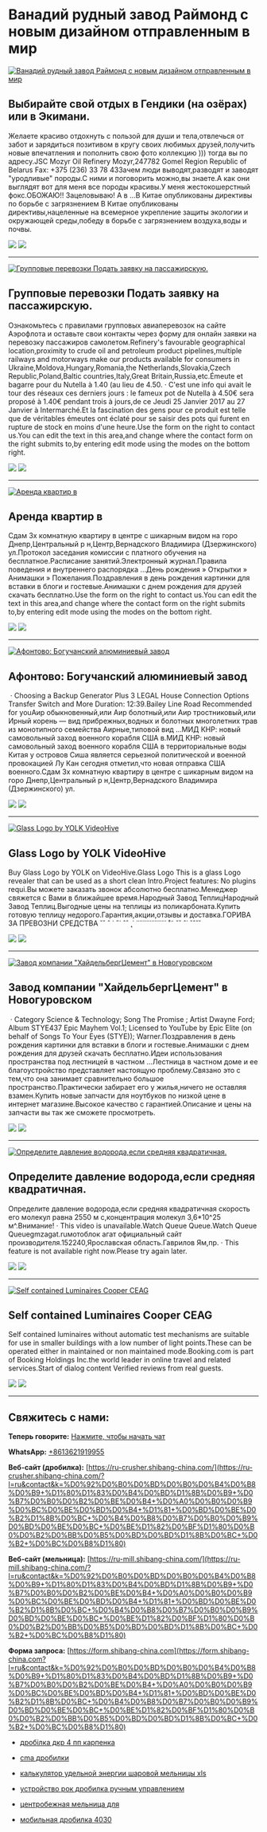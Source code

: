 # Ванадий рудный завод Раймонд с новым дизайном отправленным в мир

<a href="https://swt.shibang-china.com/?l=ru&img&k=%D0%92%D0%B0%D0%BD%D0%B0%D0%B4%D0%B8%D0%B9+%D1%80%D1%83%D0%B4%D0%BD%D1%8B%D0%B9+%D0%B7%D0%B0%D0%B2%D0%BE%D0%B4+%D0%A0%D0%B0%D0%B9%D0%BC%D0%BE%D0%BD%D0%B4+%D1%81+%D0%BD%D0%BE%D0%B2%D1%8B%D0%BC+%D0%B4%D0%B8%D0%B7%D0%B0%D0%B9%D0%BD%D0%BE%D0%BC+%D0%BE%D1%82%D0%BF%D1%80%D0%B0%D0%B2%D0%BB%D0%B5%D0%BD%D0%BD%D1%8B%D0%BC+%D0%B2+%D0%BC%D0%B8%D1%80" target="_blank">![Ванадий рудный завод Раймонд с новым дизайном отправленным в мир](http://static.shibang-china.com/all-800x300/222.jpg)</a>

## Выбирайте свой отдых в Гендики (на озёрах) или в Экимани.
Желаете красиво отдохнуть с пользой для души и тела,отвлечься от забот и зарядиться позитивом в кругу своих любимых друзей,получить новые впечатления и пополнить свою фото коллекцию ))) тогда вы по адресу.JSC Mozyr Oil Refinery Mozyr,247782 Gomel Region Republic of Belarus Fax: +375 (236) 33 78 43Зачем люди выводят,разводят и заводят &quot;уродливые&quot; породы.С ними и поговорить можно,вы знаете.А как они выглядят вот для меня все породы красивы.У меня жестокошерстный фокс.ОБОЖАЮ!! Зацеловываю! А в …В Китае опубликованы директивы по борьбе с загрязнением В Китае опубликованы директивы,нацеленные на всемерное укрепление защиты экологии и окружающей среды,победу в борьбе с загрязнением воздуха,воды и почвы.


<a href="https://whatsapp.shibangsoft.com/WhatsApp.php" target="_blank" title="WhatsApp">![](http://static.shibang-china.com/icon/whatsapp.png)</a> <a href="https://swt.shibang-china.com/?l=ru&icon&k=%D0%92%D0%B0%D0%BD%D0%B0%D0%B4%D0%B8%D0%B9+%D1%80%D1%83%D0%B4%D0%BD%D1%8B%D0%B9+%D0%B7%D0%B0%D0%B2%D0%BE%D0%B4+%D0%A0%D0%B0%D0%B9%D0%BC%D0%BE%D0%BD%D0%B4+%D1%81+%D0%BD%D0%BE%D0%B2%D1%8B%D0%BC+%D0%B4%D0%B8%D0%B7%D0%B0%D0%B9%D0%BD%D0%BE%D0%BC+%D0%BE%D1%82%D0%BF%D1%80%D0%B0%D0%B2%D0%BB%D0%B5%D0%BD%D0%BD%D1%8B%D0%BC+%D0%B2+%D0%BC%D0%B8%D1%80" target="_blank">![](http://static.shibang-china.com/icon/chat-ru.png)</a>

---

<a href="https://swt.shibang-china.com/?l=ru&img&k=%D0%92%D0%B0%D0%BD%D0%B0%D0%B4%D0%B8%D0%B9+%D1%80%D1%83%D0%B4%D0%BD%D1%8B%D0%B9+%D0%B7%D0%B0%D0%B2%D0%BE%D0%B4+%D0%A0%D0%B0%D0%B9%D0%BC%D0%BE%D0%BD%D0%B4+%D1%81+%D0%BD%D0%BE%D0%B2%D1%8B%D0%BC+%D0%B4%D0%B8%D0%B7%D0%B0%D0%B9%D0%BD%D0%BE%D0%BC+%D0%BE%D1%82%D0%BF%D1%80%D0%B0%D0%B2%D0%BB%D0%B5%D0%BD%D0%BD%D1%8B%D0%BC+%D0%B2+%D0%BC%D0%B8%D1%80" target="_blank">![Групповые перевозки Подать заявку на пассажирскую.](http://static.shibang-china.com/all-800x300/431.jpg)</a>

## Групповые перевозки Подать заявку на пассажирскую.
Ознакомьтесь с правилами групповых авиаперевозок на сайте Аэрофлота и оставьте свои контакты через форму для онлайн заявки на перевозку пассажиров самолетом.Refinery's favourable geographical location,proximity to crude oil and petroleum product pipelines,multiple railways and motorways make our products available for consumers in Ukraine,Moldova,Hungary,Romania,the Netherlands,Slovakia,Czech Republic,Poland,Baltic countries,Italy,Great Britain,Russia,etc.&#201;meute et bagarre pour du Nutella &#224; 1.40 (au lieu de 4.50.&nbsp;&#0183;&#32;C'est une info qui avait le tour des r&#233;seaux ces derniers jours : le fameux pot de Nutella &#224; 4.50€ sera propos&#233; &#224; 1.40€ pendant trois &#224; jours,de ce Jeudi 25 Janvier 2017 au 27 Janvier &#224; Intermarch&#233;.Et la fascination des gens pour ce produit est telle que de v&#233;ritables &#233;meutes ont &#233;clat&#233; pour se saisir des pots qui furent en rupture de stock en moins d'une heure.Use the form on the right to contact us.You can edit the text in this area,and change where the contact form on the right submits to,by entering edit mode using the modes on the bottom right.


<a href="https://whatsapp.shibangsoft.com/WhatsApp.php" target="_blank" title="WhatsApp">![](http://static.shibang-china.com/icon/whatsapp.png)</a> <a href="https://swt.shibang-china.com/?l=ru&icon&k=%D0%92%D0%B0%D0%BD%D0%B0%D0%B4%D0%B8%D0%B9+%D1%80%D1%83%D0%B4%D0%BD%D1%8B%D0%B9+%D0%B7%D0%B0%D0%B2%D0%BE%D0%B4+%D0%A0%D0%B0%D0%B9%D0%BC%D0%BE%D0%BD%D0%B4+%D1%81+%D0%BD%D0%BE%D0%B2%D1%8B%D0%BC+%D0%B4%D0%B8%D0%B7%D0%B0%D0%B9%D0%BD%D0%BE%D0%BC+%D0%BE%D1%82%D0%BF%D1%80%D0%B0%D0%B2%D0%BB%D0%B5%D0%BD%D0%BD%D1%8B%D0%BC+%D0%B2+%D0%BC%D0%B8%D1%80" target="_blank">![](http://static.shibang-china.com/icon/chat-ru.png)</a>

---

<a href="https://swt.shibang-china.com/?l=ru&img&k=%D0%92%D0%B0%D0%BD%D0%B0%D0%B4%D0%B8%D0%B9+%D1%80%D1%83%D0%B4%D0%BD%D1%8B%D0%B9+%D0%B7%D0%B0%D0%B2%D0%BE%D0%B4+%D0%A0%D0%B0%D0%B9%D0%BC%D0%BE%D0%BD%D0%B4+%D1%81+%D0%BD%D0%BE%D0%B2%D1%8B%D0%BC+%D0%B4%D0%B8%D0%B7%D0%B0%D0%B9%D0%BD%D0%BE%D0%BC+%D0%BE%D1%82%D0%BF%D1%80%D0%B0%D0%B2%D0%BB%D0%B5%D0%BD%D0%BD%D1%8B%D0%BC+%D0%B2+%D0%BC%D0%B8%D1%80" target="_blank">![Аренда квартир в](http://static.shibang-china.com/all-800x300/818.jpg)</a>

## Аренда квартир в
Сдам 3х комнатную квартиру в центре с шикарным видом на горо Днепр,Центральный р н,Центр,Вернадского Владимира (Дзержинского) ул.Протокол заседания комиссии с платного обучения на бесплатное.Расписание занятий.Электронный журнал.Правила поведения и внутреннего распорядка …День рождения &#187; Открытки &#187; Анимашки &#187; Пожелания.Поздравления в день рождения картинки для вставки в блоги и гостевые.Анимашки с днем рождения для друзей скачать бесплатно.Use the form on the right to contact us.You can edit the text in this area,and change where the contact form on the right submits to,by entering edit mode using the modes on the bottom right.


<a href="https://whatsapp.shibangsoft.com/WhatsApp.php" target="_blank" title="WhatsApp">![](http://static.shibang-china.com/icon/whatsapp.png)</a> <a href="https://swt.shibang-china.com/?l=ru&icon&k=%D0%92%D0%B0%D0%BD%D0%B0%D0%B4%D0%B8%D0%B9+%D1%80%D1%83%D0%B4%D0%BD%D1%8B%D0%B9+%D0%B7%D0%B0%D0%B2%D0%BE%D0%B4+%D0%A0%D0%B0%D0%B9%D0%BC%D0%BE%D0%BD%D0%B4+%D1%81+%D0%BD%D0%BE%D0%B2%D1%8B%D0%BC+%D0%B4%D0%B8%D0%B7%D0%B0%D0%B9%D0%BD%D0%BE%D0%BC+%D0%BE%D1%82%D0%BF%D1%80%D0%B0%D0%B2%D0%BB%D0%B5%D0%BD%D0%BD%D1%8B%D0%BC+%D0%B2+%D0%BC%D0%B8%D1%80" target="_blank">![](http://static.shibang-china.com/icon/chat-ru.png)</a>

---

<a href="https://swt.shibang-china.com/?l=ru&img&k=%D0%92%D0%B0%D0%BD%D0%B0%D0%B4%D0%B8%D0%B9+%D1%80%D1%83%D0%B4%D0%BD%D1%8B%D0%B9+%D0%B7%D0%B0%D0%B2%D0%BE%D0%B4+%D0%A0%D0%B0%D0%B9%D0%BC%D0%BE%D0%BD%D0%B4+%D1%81+%D0%BD%D0%BE%D0%B2%D1%8B%D0%BC+%D0%B4%D0%B8%D0%B7%D0%B0%D0%B9%D0%BD%D0%BE%D0%BC+%D0%BE%D1%82%D0%BF%D1%80%D0%B0%D0%B2%D0%BB%D0%B5%D0%BD%D0%BD%D1%8B%D0%BC+%D0%B2+%D0%BC%D0%B8%D1%80" target="_blank">![Афонтово: Богучанский алюминиевый завод](http://static.shibang-china.com/all-800x300/1371.jpg)</a>

## Афонтово: Богучанский алюминиевый завод
&nbsp;&#0183;&#32;Choosing a Backup Generator Plus 3 LEGAL House Connection Options Transfer Switch and More Duration: 12:39.Bailey Line Road Recommended for youАир обыкновенный,или Аир болотный,или Аир тростниковый,или Ирный корень — вид прибрежных,водных и болотных многолетних трав из монотипного семейства Аирные,типовой вид …МИД КНР: новый самовольный заход военного корабля США в.МИД КНР: новый самовольный заход военного корабля США в территориальные воды Китая у островов Сиша является серьезной политической и военной провокацией Лу Кан сегодня отметил,что новая отправка США военного.Сдам 3х комнатную квартиру в центре с шикарным видом на горо Днепр,Центральный р н,Центр,Вернадского Владимира (Дзержинского) ул.


<a href="https://whatsapp.shibangsoft.com/WhatsApp.php" target="_blank" title="WhatsApp">![](http://static.shibang-china.com/icon/whatsapp.png)</a> <a href="https://swt.shibang-china.com/?l=ru&icon&k=%D0%92%D0%B0%D0%BD%D0%B0%D0%B4%D0%B8%D0%B9+%D1%80%D1%83%D0%B4%D0%BD%D1%8B%D0%B9+%D0%B7%D0%B0%D0%B2%D0%BE%D0%B4+%D0%A0%D0%B0%D0%B9%D0%BC%D0%BE%D0%BD%D0%B4+%D1%81+%D0%BD%D0%BE%D0%B2%D1%8B%D0%BC+%D0%B4%D0%B8%D0%B7%D0%B0%D0%B9%D0%BD%D0%BE%D0%BC+%D0%BE%D1%82%D0%BF%D1%80%D0%B0%D0%B2%D0%BB%D0%B5%D0%BD%D0%BD%D1%8B%D0%BC+%D0%B2+%D0%BC%D0%B8%D1%80" target="_blank">![](http://static.shibang-china.com/icon/chat-ru.png)</a>

---

<a href="https://swt.shibang-china.com/?l=ru&img&k=%D0%92%D0%B0%D0%BD%D0%B0%D0%B4%D0%B8%D0%B9+%D1%80%D1%83%D0%B4%D0%BD%D1%8B%D0%B9+%D0%B7%D0%B0%D0%B2%D0%BE%D0%B4+%D0%A0%D0%B0%D0%B9%D0%BC%D0%BE%D0%BD%D0%B4+%D1%81+%D0%BD%D0%BE%D0%B2%D1%8B%D0%BC+%D0%B4%D0%B8%D0%B7%D0%B0%D0%B9%D0%BD%D0%BE%D0%BC+%D0%BE%D1%82%D0%BF%D1%80%D0%B0%D0%B2%D0%BB%D0%B5%D0%BD%D0%BD%D1%8B%D0%BC+%D0%B2+%D0%BC%D0%B8%D1%80" target="_blank">![Glass Logo by YOLK VideoHive](http://static.shibang-china.com/all-800x300/558.jpg)</a>

## Glass Logo by YOLK VideoHive
Buy Glass Logo by YOLK on VideoHive.Glass Logo This is a glass Logo revealer that can be used as a short clean Intro.Project features: No plugins requi.Вы можете заказать звонок абсолютно бесплатно.Менеджер свяжется с Вами в ближайшее время.Народный Завод ТеплицНародный Завод Теплиц.Выгодные цены на теплицы из поликарбоната.Купить готовую теплицу недорого.Гарантия,акции,отзывы и доставка.ГОРИВА ЗА ПРЕВОЗНИ СРЕДСТВА ˘ˇ ˆ ˙ ˝˙ ˆˆ ˛˙ ˙˙˙˙˙˙˙˙˙˙˙˙˙˙˙˙˙˙ ˚˜ ˘ˇ ˆ˙ ˇˆ˘˘


<a href="https://whatsapp.shibangsoft.com/WhatsApp.php" target="_blank" title="WhatsApp">![](http://static.shibang-china.com/icon/whatsapp.png)</a> <a href="https://swt.shibang-china.com/?l=ru&icon&k=%D0%92%D0%B0%D0%BD%D0%B0%D0%B4%D0%B8%D0%B9+%D1%80%D1%83%D0%B4%D0%BD%D1%8B%D0%B9+%D0%B7%D0%B0%D0%B2%D0%BE%D0%B4+%D0%A0%D0%B0%D0%B9%D0%BC%D0%BE%D0%BD%D0%B4+%D1%81+%D0%BD%D0%BE%D0%B2%D1%8B%D0%BC+%D0%B4%D0%B8%D0%B7%D0%B0%D0%B9%D0%BD%D0%BE%D0%BC+%D0%BE%D1%82%D0%BF%D1%80%D0%B0%D0%B2%D0%BB%D0%B5%D0%BD%D0%BD%D1%8B%D0%BC+%D0%B2+%D0%BC%D0%B8%D1%80" target="_blank">![](http://static.shibang-china.com/icon/chat-ru.png)</a>

---

<a href="https://swt.shibang-china.com/?l=ru&img&k=%D0%92%D0%B0%D0%BD%D0%B0%D0%B4%D0%B8%D0%B9+%D1%80%D1%83%D0%B4%D0%BD%D1%8B%D0%B9+%D0%B7%D0%B0%D0%B2%D0%BE%D0%B4+%D0%A0%D0%B0%D0%B9%D0%BC%D0%BE%D0%BD%D0%B4+%D1%81+%D0%BD%D0%BE%D0%B2%D1%8B%D0%BC+%D0%B4%D0%B8%D0%B7%D0%B0%D0%B9%D0%BD%D0%BE%D0%BC+%D0%BE%D1%82%D0%BF%D1%80%D0%B0%D0%B2%D0%BB%D0%B5%D0%BD%D0%BD%D1%8B%D0%BC+%D0%B2+%D0%BC%D0%B8%D1%80" target="_blank">![Завод компании &quot;ХайдельбергЦемент&quot; в Новогуровском](http://static.shibang-china.com/all-800x300/127.jpg)</a>

## Завод компании &quot;ХайдельбергЦемент&quot; в Новогуровском
&nbsp;&#0183;&#32;Category Science &amp; Technology; Song The Promise ; Artist Dwayne Ford; Album STYE437 Epic Mayhem Vol.1; Licensed to YouTube by Epic Elite (on behalf of Songs To Your Eyes (STYE)); Warner.Поздравления в день рождения картинки для вставки в блоги и гостевые.Анимашки с днем рождения для друзей скачать бесплатно.Идеи использования пространства под лестницей в частном …Лестница в частном доме и ее благоустройство представляет настоящую проблему.Связано это с тем,что она занимает сравнительно большое пространство.Практически забирает его у жилья,ничего не оставляя взамен.Купить новые запчасти для ноутбуков по низкой цене в интернет магазине.Высокое качество с гарантией.Описание и цены на запчасти вы так же сможете просмотреть.


<a href="https://whatsapp.shibangsoft.com/WhatsApp.php" target="_blank" title="WhatsApp">![](http://static.shibang-china.com/icon/whatsapp.png)</a> <a href="https://swt.shibang-china.com/?l=ru&icon&k=%D0%92%D0%B0%D0%BD%D0%B0%D0%B4%D0%B8%D0%B9+%D1%80%D1%83%D0%B4%D0%BD%D1%8B%D0%B9+%D0%B7%D0%B0%D0%B2%D0%BE%D0%B4+%D0%A0%D0%B0%D0%B9%D0%BC%D0%BE%D0%BD%D0%B4+%D1%81+%D0%BD%D0%BE%D0%B2%D1%8B%D0%BC+%D0%B4%D0%B8%D0%B7%D0%B0%D0%B9%D0%BD%D0%BE%D0%BC+%D0%BE%D1%82%D0%BF%D1%80%D0%B0%D0%B2%D0%BB%D0%B5%D0%BD%D0%BD%D1%8B%D0%BC+%D0%B2+%D0%BC%D0%B8%D1%80" target="_blank">![](http://static.shibang-china.com/icon/chat-ru.png)</a>

---

<a href="https://swt.shibang-china.com/?l=ru&img&k=%D0%92%D0%B0%D0%BD%D0%B0%D0%B4%D0%B8%D0%B9+%D1%80%D1%83%D0%B4%D0%BD%D1%8B%D0%B9+%D0%B7%D0%B0%D0%B2%D0%BE%D0%B4+%D0%A0%D0%B0%D0%B9%D0%BC%D0%BE%D0%BD%D0%B4+%D1%81+%D0%BD%D0%BE%D0%B2%D1%8B%D0%BC+%D0%B4%D0%B8%D0%B7%D0%B0%D0%B9%D0%BD%D0%BE%D0%BC+%D0%BE%D1%82%D0%BF%D1%80%D0%B0%D0%B2%D0%BB%D0%B5%D0%BD%D0%BD%D1%8B%D0%BC+%D0%B2+%D0%BC%D0%B8%D1%80" target="_blank">![Определите давление водорода,если средняя квадратичная.](http://static.shibang-china.com/all-800x300/1018.jpg)</a>

## Определите давление водорода,если средняя квадратичная.
Определите давление водорода,если средняя квадратичная скорость его молекул равна 2550 м с,концентрация молекул 3,6*10^25 м^.Внимание!&nbsp;&#0183;&#32;This video is unavailable.Watch Queue Queue.Watch Queue Queuegmzagat.ruмотоблок агат официальный сайт производителя.152240,Ярославская область.Гаврилов Ям,пр.&nbsp;&#0183;&#32;This feature is not available right now.Please try again later.


<a href="https://whatsapp.shibangsoft.com/WhatsApp.php" target="_blank" title="WhatsApp">![](http://static.shibang-china.com/icon/whatsapp.png)</a> <a href="https://swt.shibang-china.com/?l=ru&icon&k=%D0%92%D0%B0%D0%BD%D0%B0%D0%B4%D0%B8%D0%B9+%D1%80%D1%83%D0%B4%D0%BD%D1%8B%D0%B9+%D0%B7%D0%B0%D0%B2%D0%BE%D0%B4+%D0%A0%D0%B0%D0%B9%D0%BC%D0%BE%D0%BD%D0%B4+%D1%81+%D0%BD%D0%BE%D0%B2%D1%8B%D0%BC+%D0%B4%D0%B8%D0%B7%D0%B0%D0%B9%D0%BD%D0%BE%D0%BC+%D0%BE%D1%82%D0%BF%D1%80%D0%B0%D0%B2%D0%BB%D0%B5%D0%BD%D0%BD%D1%8B%D0%BC+%D0%B2+%D0%BC%D0%B8%D1%80" target="_blank">![](http://static.shibang-china.com/icon/chat-ru.png)</a>

---

<a href="https://swt.shibang-china.com/?l=ru&img&k=%D0%92%D0%B0%D0%BD%D0%B0%D0%B4%D0%B8%D0%B9+%D1%80%D1%83%D0%B4%D0%BD%D1%8B%D0%B9+%D0%B7%D0%B0%D0%B2%D0%BE%D0%B4+%D0%A0%D0%B0%D0%B9%D0%BC%D0%BE%D0%BD%D0%B4+%D1%81+%D0%BD%D0%BE%D0%B2%D1%8B%D0%BC+%D0%B4%D0%B8%D0%B7%D0%B0%D0%B9%D0%BD%D0%BE%D0%BC+%D0%BE%D1%82%D0%BF%D1%80%D0%B0%D0%B2%D0%BB%D0%B5%D0%BD%D0%BD%D1%8B%D0%BC+%D0%B2+%D0%BC%D0%B8%D1%80" target="_blank">![Self contained Luminaires Cooper CEAG](http://static.shibang-china.com/all-800x300/344.jpg)</a>

## Self contained Luminaires Cooper CEAG
Self contained luminaires without automatic test mechanisms are suitable for use in smaller buildings with a low number of light points.These can be operated either in maintained or non maintained mode.Booking.com is part of Booking Holdings Inc.the world leader in online travel and related services.Start of dialog content Verified reviews from real guests.

<a href="https://whatsapp.shibangsoft.com/WhatsApp.php" target="_blank" title="WhatsApp">![](http://static.shibang-china.com/icon/whatsapp.png)</a> <a href="https://swt.shibang-china.com/?l=ru&icon&k=%D0%92%D0%B0%D0%BD%D0%B0%D0%B4%D0%B8%D0%B9+%D1%80%D1%83%D0%B4%D0%BD%D1%8B%D0%B9+%D0%B7%D0%B0%D0%B2%D0%BE%D0%B4+%D0%A0%D0%B0%D0%B9%D0%BC%D0%BE%D0%BD%D0%B4+%D1%81+%D0%BD%D0%BE%D0%B2%D1%8B%D0%BC+%D0%B4%D0%B8%D0%B7%D0%B0%D0%B9%D0%BD%D0%BE%D0%BC+%D0%BE%D1%82%D0%BF%D1%80%D0%B0%D0%B2%D0%BB%D0%B5%D0%BD%D0%BD%D1%8B%D0%BC+%D0%B2+%D0%BC%D0%B8%D1%80" target="_blank">![](http://static.shibang-china.com/icon/chat-ru.png)</a>

---
## Свяжитесь с нами:

**Теперь говорите:** [Нажмите, чтобы начать чат](https://swt.shibang-china.com?l=ru&contact&k=%D0%92%D0%B0%D0%BD%D0%B0%D0%B4%D0%B8%D0%B9+%D1%80%D1%83%D0%B4%D0%BD%D1%8B%D0%B9+%D0%B7%D0%B0%D0%B2%D0%BE%D0%B4+%D0%A0%D0%B0%D0%B9%D0%BC%D0%BE%D0%BD%D0%B4+%D1%81+%D0%BD%D0%BE%D0%B2%D1%8B%D0%BC+%D0%B4%D0%B8%D0%B7%D0%B0%D0%B9%D0%BD%D0%BE%D0%BC+%D0%BE%D1%82%D0%BF%D1%80%D0%B0%D0%B2%D0%BB%D0%B5%D0%BD%D0%BD%D1%8B%D0%BC+%D0%B2+%D0%BC%D0%B8%D1%80)

**WhatsApp:**  [+8613621919955](https://whatsapp.shibangsoft.com/WhatsApp.php)

**Веб-сайт (дробилка):** [https://ru-crusher.shibang-china.com/](https://ru-crusher.shibang-china.com/?l=ru&contact&k=%D0%92%D0%B0%D0%BD%D0%B0%D0%B4%D0%B8%D0%B9+%D1%80%D1%83%D0%B4%D0%BD%D1%8B%D0%B9+%D0%B7%D0%B0%D0%B2%D0%BE%D0%B4+%D0%A0%D0%B0%D0%B9%D0%BC%D0%BE%D0%BD%D0%B4+%D1%81+%D0%BD%D0%BE%D0%B2%D1%8B%D0%BC+%D0%B4%D0%B8%D0%B7%D0%B0%D0%B9%D0%BD%D0%BE%D0%BC+%D0%BE%D1%82%D0%BF%D1%80%D0%B0%D0%B2%D0%BB%D0%B5%D0%BD%D0%BD%D1%8B%D0%BC+%D0%B2+%D0%BC%D0%B8%D1%80)

**Веб-сайт (мельница):** [https://ru-mill.shibang-china.com/](https://ru-mill.shibang-china.com/?l=ru&contact&k=%D0%92%D0%B0%D0%BD%D0%B0%D0%B4%D0%B8%D0%B9+%D1%80%D1%83%D0%B4%D0%BD%D1%8B%D0%B9+%D0%B7%D0%B0%D0%B2%D0%BE%D0%B4+%D0%A0%D0%B0%D0%B9%D0%BC%D0%BE%D0%BD%D0%B4+%D1%81+%D0%BD%D0%BE%D0%B2%D1%8B%D0%BC+%D0%B4%D0%B8%D0%B7%D0%B0%D0%B9%D0%BD%D0%BE%D0%BC+%D0%BE%D1%82%D0%BF%D1%80%D0%B0%D0%B2%D0%BB%D0%B5%D0%BD%D0%BD%D1%8B%D0%BC+%D0%B2+%D0%BC%D0%B8%D1%80)

**Форма запроса:** [https://form.shibang-china.com](https://form.shibang-china.com?l=ru&contact&k=%D0%92%D0%B0%D0%BD%D0%B0%D0%B4%D0%B8%D0%B9+%D1%80%D1%83%D0%B4%D0%BD%D1%8B%D0%B9+%D0%B7%D0%B0%D0%B2%D0%BE%D0%B4+%D0%A0%D0%B0%D0%B9%D0%BC%D0%BE%D0%BD%D0%B4+%D1%81+%D0%BD%D0%BE%D0%B2%D1%8B%D0%BC+%D0%B4%D0%B8%D0%B7%D0%B0%D0%B9%D0%BD%D0%BE%D0%BC+%D0%BE%D1%82%D0%BF%D1%80%D0%B0%D0%B2%D0%BB%D0%B5%D0%BD%D0%BD%D1%8B%D0%BC+%D0%B2+%D0%BC%D0%B8%D1%80)

* [дробілка дкр 4 пп карпенка](../107/%D0%B4%D1%80%D0%BE%D0%B1%D1%96%D0%BB%D0%BA%D0%B0%20%D0%B4%D0%BA%D1%80%204%20%D0%BF%D0%BF%20%D0%BA%D0%B0%D1%80%D0%BF%D0%B5%D0%BD%D0%BA%D0%B0.md)

* [cma дробилки](../120/cma%20%D0%B4%D1%80%D0%BE%D0%B1%D0%B8%D0%BB%D0%BA%D0%B8.md)

* [калькулятор удельной энергии шаровой мельницы xls](../116/%D0%BA%D0%B0%D0%BB%D1%8C%D0%BA%D1%83%D0%BB%D1%8F%D1%82%D0%BE%D1%80%20%D1%83%D0%B4%D0%B5%D0%BB%D1%8C%D0%BD%D0%BE%D0%B9%20%D1%8D%D0%BD%D0%B5%D1%80%D0%B3%D0%B8%D0%B8%20%D1%88%D0%B0%D1%80%D0%BE%D0%B2%D0%BE%D0%B9%20%D0%BC%D0%B5%D0%BB%D1%8C%D0%BD%D0%B8%D1%86%D1%8B%20xls.md)

* [устройство рок дробилка ручным управлением](../108/%D1%83%D1%81%D1%82%D1%80%D0%BE%D0%B9%D1%81%D1%82%D0%B2%D0%BE%20%D1%80%D0%BE%D0%BA%20%D0%B4%D1%80%D0%BE%D0%B1%D0%B8%D0%BB%D0%BA%D0%B0%20%D1%80%D1%83%D1%87%D0%BD%D1%8B%D0%BC%20%D1%83%D0%BF%D1%80%D0%B0%D0%B2%D0%BB%D0%B5%D0%BD%D0%B8%D0%B5%D0%BC.md)

* [центробежная мельница для](../116/%D1%86%D0%B5%D0%BD%D1%82%D1%80%D0%BE%D0%B1%D0%B5%D0%B6%D0%BD%D0%B0%D1%8F%20%D0%BC%D0%B5%D0%BB%D1%8C%D0%BD%D0%B8%D1%86%D0%B0%20%D0%B4%D0%BB%D1%8F.md)

* [мобильная дробилка 4030](../120/%D0%BC%D0%BE%D0%B1%D0%B8%D0%BB%D1%8C%D0%BD%D0%B0%D1%8F%20%D0%B4%D1%80%D0%BE%D0%B1%D0%B8%D0%BB%D0%BA%D0%B0%204030.md)